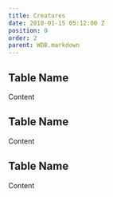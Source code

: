 ```yaml
---
title: Creatures
date: 2018-01-15 05:12:00 Z
position: 0
order: 2
parent: WDB.markdown
---
```


## Table Name

Content

## Table Name

Content

## Table Name

Content
